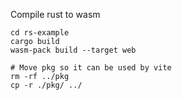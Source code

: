 Compile rust to wasm
```
cd rs-example
cargo build
wasm-pack build --target web

# Move pkg so it can be used by vite
rm -rf ../pkg
cp -r ./pkg/ ../
```